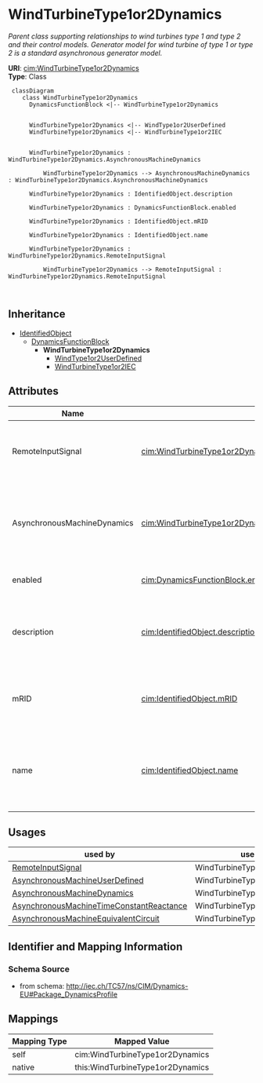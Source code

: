 # WindTurbineType1or2Dynamics


_Parent class supporting relationships to wind turbines type 1 and type 2 and their control models.  Generator model for wind turbine of type 1 or type 2 is a standard asynchronous generator model._





**URI**: [cim:WindTurbineType1or2Dynamics](http://iec.ch/TC57/CIM100#WindTurbineType1or2Dynamics)<br />
**Type**: Class




```mermaid
 classDiagram
    class WindTurbineType1or2Dynamics
      DynamicsFunctionBlock <|-- WindTurbineType1or2Dynamics
      

      WindTurbineType1or2Dynamics <|-- WindType1or2UserDefined
      WindTurbineType1or2Dynamics <|-- WindTurbineType1or2IEC
      
      
      WindTurbineType1or2Dynamics : WindTurbineType1or2Dynamics.AsynchronousMachineDynamics
        
          WindTurbineType1or2Dynamics --> AsynchronousMachineDynamics : WindTurbineType1or2Dynamics.AsynchronousMachineDynamics
        
      WindTurbineType1or2Dynamics : IdentifiedObject.description
        
      WindTurbineType1or2Dynamics : DynamicsFunctionBlock.enabled
        
      WindTurbineType1or2Dynamics : IdentifiedObject.mRID
        
      WindTurbineType1or2Dynamics : IdentifiedObject.name
        
      WindTurbineType1or2Dynamics : WindTurbineType1or2Dynamics.RemoteInputSignal
        
          WindTurbineType1or2Dynamics --> RemoteInputSignal : WindTurbineType1or2Dynamics.RemoteInputSignal
        
      
```





## Inheritance
* [IdentifiedObject](IdentifiedObject.md)
    * [DynamicsFunctionBlock](DynamicsFunctionBlock.md)
        * **WindTurbineType1or2Dynamics**
            * [WindType1or2UserDefined](WindType1or2UserDefined.md)
            * [WindTurbineType1or2IEC](WindTurbineType1or2IEC.md)



## Attributes


| Name | URI | Cardinality and Range | Description | Inheritance |
| ---  | --- | --- | --- | --- |
| RemoteInputSignal | [cim:WindTurbineType1or2Dynamics.RemoteInputSignal](http://iec.ch/TC57/CIM100#WindTurbineType1or2Dynamics.RemoteInputSignal) | 0..1 <br />  [RemoteInputSignal](RemoteInputSignal.md)  | Remote input signal used by this wind generator type 1 or type 2 model | direct |
| AsynchronousMachineDynamics | [cim:WindTurbineType1or2Dynamics.AsynchronousMachineDynamics](http://iec.ch/TC57/CIM100#WindTurbineType1or2Dynamics.AsynchronousMachineDynamics) | 1..1 <br />  [AsynchronousMachineDynamics](AsynchronousMachineDynamics.md)  | Asynchronous machine model with which this wind generator type 1 or type 2 mo... | direct |
| enabled | [cim:DynamicsFunctionBlock.enabled](http://iec.ch/TC57/CIM100#DynamicsFunctionBlock.enabled) | 1..1 <br />  boolean  | Function block used indicator | [DynamicsFunctionBlock](DynamicsFunctionBlock.md) |
| description | [cim:IdentifiedObject.description](http://iec.ch/TC57/CIM100#IdentifiedObject.description) | 0..1 <br />  string  | The description is a free human readable text describing or naming the object | [IdentifiedObject](IdentifiedObject.md) |
| mRID | [cim:IdentifiedObject.mRID](http://iec.ch/TC57/CIM100#IdentifiedObject.mRID) | 1..1 <br />  string  | Master resource identifier issued by a model authority | [IdentifiedObject](IdentifiedObject.md) |
| name | [cim:IdentifiedObject.name](http://iec.ch/TC57/CIM100#IdentifiedObject.name) | 0..1 <br />  string  | The name is any free human readable and possibly non unique text naming the o... | [IdentifiedObject](IdentifiedObject.md) |





## Usages

| used by | used in | type | used |
| ---  | --- | --- | --- |
| [RemoteInputSignal](RemoteInputSignal.md) | WindTurbineType1or2Dynamics | range | [WindTurbineType1or2Dynamics](WindTurbineType1or2Dynamics.md) |
| [AsynchronousMachineUserDefined](AsynchronousMachineUserDefined.md) | WindTurbineType1or2Dynamics | range | [WindTurbineType1or2Dynamics](WindTurbineType1or2Dynamics.md) |
| [AsynchronousMachineDynamics](AsynchronousMachineDynamics.md) | WindTurbineType1or2Dynamics | range | [WindTurbineType1or2Dynamics](WindTurbineType1or2Dynamics.md) |
| [AsynchronousMachineTimeConstantReactance](AsynchronousMachineTimeConstantReactance.md) | WindTurbineType1or2Dynamics | range | [WindTurbineType1or2Dynamics](WindTurbineType1or2Dynamics.md) |
| [AsynchronousMachineEquivalentCircuit](AsynchronousMachineEquivalentCircuit.md) | WindTurbineType1or2Dynamics | range | [WindTurbineType1or2Dynamics](WindTurbineType1or2Dynamics.md) |






## Identifier and Mapping Information







### Schema Source


* from schema: http://iec.ch/TC57/ns/CIM/Dynamics-EU#Package_DynamicsProfile





## Mappings

| Mapping Type | Mapped Value |
| ---  | ---  |
| self | cim:WindTurbineType1or2Dynamics |
| native | this:WindTurbineType1or2Dynamics |




